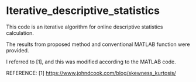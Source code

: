 # Iterative_descriptive_statistics

This code is an iterative algorithm for online descriptive statistics calculation.

The results from proposed method and conventional MATLAB function were provided.

I referred to [1], and this was modified according to the MATLAB code.

REFERENCE:
[1] https://www.johndcook.com/blog/skewness_kurtosis/
